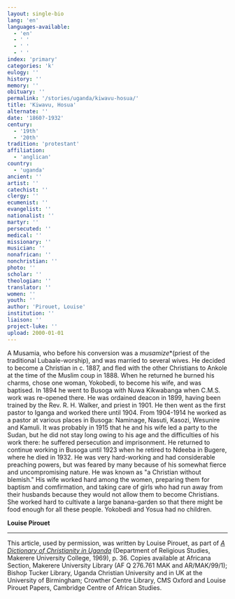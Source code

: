 ```yaml
---
layout: single-bio
lang: 'en'
languages-available:
  - 'en'
  - ' '
  - ' '
  - ' '
index: 'primary'
categories: 'k'
eulogy: ''
history: ''
memory: ''
obituary: ''
permalink: '/stories/uganda/kiwavu-hosua/'
title: 'Kiwavu, Hosua'
alternate: ''
date: '1860?-1932'
century:
  - '19th'
  - '20th'
tradition: 'protestant'
affiliation:
  - 'anglican'
country:
  - 'uganda'
ancient: ''
artist: ''
catechist: ''
clergy: ''
ecumenist: ''
evangelist: ''
nationalist: ''
martyr: ''
persecuted: ''
medical: ''
missionary: ''
musician: ''
nonafrican: ''
nonchristian: ''
photo: ''
scholar: ''
theologian: ''
translator: ''
women: ''
youth: ''
author: 'Pirouet, Louise'
institution: ''
liaison: ''
project-luke: ''
upload: 2000-01-01
---
```




A Musamia, who before his conversion was a *musamize**(priest of the traditional Lubaale-worship), and was married to several wives. He decided to become a Christian in c. 1887, and fled with the other Christians to Ankole at the time of the Muslim coup in 1888. When he returned he burned his charms, chose one woman, Yokobedi, to become his wife, and was baptised. In 1894 he went to Busoga with Nuwa Kikwabanga when C.M.S. work was re-opened there. He was ordained deacon in 1899, having been trained by the Rev. R. H. Walker, and priest in 1901. He then went as the first pastor to Iganga and worked there until 1904. From 1904-1914 he worked as a pastor at various places in Busoga: Naminage, Nasuti, Kasozi, Wesunire and Kamuli. It was probably in 1915 that he and his wife led a party to the Sudan, but he did not stay long owing to his age and the difficulties of his work there: he suffered persecution and imprisonment. He returned to continue working in Busoga until 1923 when he retired to Ndeeba in Bugere, where he died in 1932. He was very hard-working and had considerable preaching powers, but was feared by many because of his somewhat fierce and uncompromising nature. He was known as "a Christian without blemish." His wife worked hard among the women, preparing them for baptism and comfirmation, and taking care of girls who had run away from their husbands because they would not allow them to become Christians. She worked hard to cultivate a large banana-garden so that there might be food enough for all these people. Yokobedi and Yosua had no children.

**Louise Pirouet**

---

This article, used by permission, was written by Louise Pirouet, as part of [*A Dictionary of Christianity in Uganda*](pirouet-foreword.html) (Department of Religious Studies, Makerere University College, 1969), p. 36. Copies available at Africana Section, Makerere University Library (AF Q 276.761 MAK and AR/MAK/99/1); Bishop Tucker Library, Uganda Christian University and in UK at the University of Birmingham; Crowther Centre Library, CMS Oxford and Louise Pirouet Papers, Cambridge Centre of African Studies.